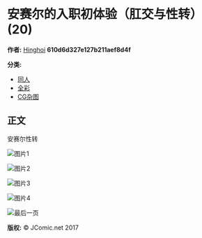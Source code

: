 # 安赛尔的入职初体验（肛交与性转） (20)

**作者:** [Hinghoi](/author/Hinghoi) **610d6d327e127b211aef8d4f**

**分类:**
- [同人](/cat/同人)
- [全彩](/cat/全彩)
- [CG杂图](/cat/CG杂图)

## 正文

安赛尔性转

![图片1](https://jcomic-content.f1b02c4f7f03ecf81ba1882f316c6a0b.r2.cloudflarestorage.com/610d6d327e127b211aef8d4f/1/1.jpeg?X-Amz-Content-Sha256=UNSIGNED-PAYLOAD&X-Amz-Algorithm=AWS4-HMAC-SHA256&X-Amz-Credential=32de8d9ca8be546b5273a4298ca41d16%2F20250227%2Fauto%2Fs3%2Faws4_request&X-Amz-Date=20250227T014716Z&X-Amz-SignedHeaders=host&X-Amz-Expires=60&X-Amz-Signature=73994f1d995907b1301a1d2af135ae07fe29fcbfc8df7b839beb8cd33c0edc6d)

![图片2](https://jcomic-content.f1b02c4f7f03ecf81ba1882f316c6a0b.r2.cloudflarestorage.com/610d6d327e127b211aef8d4f/1/2.jpeg?X-Amz-Content-Sha256=UNSIGNED-PAYLOAD&X-Amz-Algorithm=AWS4-HMAC-SHA256&X-Amz-Credential=32de8d9ca8be546b5273a4298ca41d16%2F20250227%2Fauto%2Fs3%2Faws4_request&X-Amz-Date=20250227T014716Z&X-Amz-SignedHeaders=host&X-Amz-Expires=60&X-Amz-Signature=e408b83b14f97ce01d787421bdf4424b21b3d2791dc7ea3f2bb8fe975be989ae)

![图片3](https://jcomic-content.f1b02c4f7f03ecf81ba1882f316c6a0b.r2.cloudflarestorage.com/610d6d327e127b211aef8d4f/1/3.jpeg?X-Amz-Content-Sha256=UNSIGNED-PAYLOAD&X-Amz-Algorithm=AWS4-HMAC-SHA256&X-Amz-Credential=32de8d9ca8be546b5273a4298ca41d16%2F20250227%2Fauto%2Fs3%2Faws4_request&X-Amz-Date=20250227T014716Z&X-Amz-SignedHeaders=host&X-Amz-Expires=60&X-Amz-Signature=9fe4c5dcfa3789f4724ad9fcf3b8ecc242d78f6651c9f88b34d32c79842d6c4f)

![图片4](https://jcomic-content.f1b02c4f7f03ecf81ba1882f316c6a0b.r2.cloudflarestorage.com/610d6d327e127b211aef8d4f/1/4.jpeg?X-Amz-Content-Sha256=UNSIGNED-PAYLOAD&X-Amz-Algorithm=AWS4-HMAC-SHA256&X-Amz-Credential=32de8d9ca8be546b5273a4298ca41d16%2F20250227%2Fauto%2Fs3%2Faws4_request&X-Amz-Date=20250227T014716Z&X-Amz-SignedHeaders=host&X-Amz-Expires=60&X-Amz-Signature=71ca6f4c27327834898713f6e73134a07fd679de4018cabfe49c9a560fb626bb)

![最后一页](https://jcomic-content.f1b02c4f7f03ecf81ba1882f316c6a0b.r2.cloudflarestorage.com/610d6d327e127b211aef8d4f/1/%E6%9C%80%E5%90%8E%E4%B8%80%E9%A1%B5.jpeg?X-Amz-Content-Sha256=UNSIGNED-PAYLOAD&X-Amz-Algorithm=AWS4-HMAC-SHA256&X-Amz-Credential=32de8d9ca8be546b5273a4298ca41d16%2F20250227%2Fauto%2Fs3%2Faws4_request&X-Amz-Date=20250227T014716Z&X-Amz-SignedHeaders=host&X-Amz-Expires=60&X-Amz-Signature=ea03bef275d2e8eee747542b3d7814125fe7b9853a2dd28c18a3c803bb6b78ba)

**版权:** © JComic.net 2017